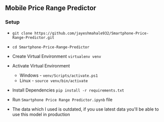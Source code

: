 ## Mobile Price Range Predictor

### Setup

- `git clone https://github.com/jayeshmahale932/Smartphone-Price-Range-Predictor.git`

- `cd Smartphone-Price-Range-Predictor`

- Create Virtual Environment `virtualenv venv`

- Activate Virtual Environment
    - Windows - `venv/Scripts/activate.ps1`
    - Linux - `source venv/bin/activate`

- Install Dependencies `pip install -r requirements.txt`

- Run `Smartphone Price Range Predictor.ipynb` file

- The data which I used is outdated, if you use latest data you'll be able to use this model in production
